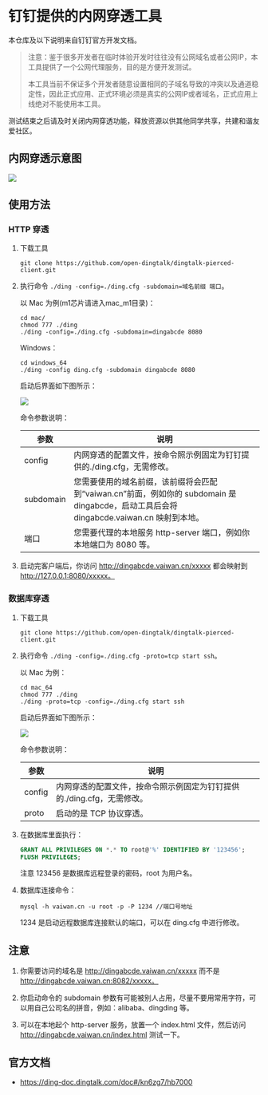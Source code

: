 # 钉钉提供的内网穿透工具

本仓库及以下说明来自钉钉官方开发文档。

> 注意：鉴于很多开发者在临时体验开发时往往没有公网域名或者公网IP，本工具提供了一个公网代理服务，目的是方便开发测试。
> 
> 本工具当前不保证多个开发者随意设置相同的子域名导致的冲突以及通道稳定性，因此正式应用、正式环境必须是真实的公网IP或者域名，正式应用上线绝对不能使用本工具。
>
>
>
测试结束之后请及时关闭内网穿透功能，释放资源以供其他同学共享，共建和谐友爱社区。


## 内网穿透示意图

![](https://img.alicdn.com/imgextra/i2/O1CN01aJ6Q4k1hlEYAyHZL0_!!6000000004317-2-tps-1524-858.png)

## 使用方法

### HTTP 穿透

1. 下载工具

    ```
    git clone https://github.com/open-dingtalk/dingtalk-pierced-client.git
    ```

2. 执行命令 `./ding -config=./ding.cfg -subdomain=域名前缀 端口`。

    以 Mac 为例(m1芯片请进入mac_m1目录)：

    ```
    cd mac/
    chmod 777 ./ding
    ./ding -config=./ding.cfg -subdomain=dingabcde 8080
    ```

    Windows：

    ```
    cd windows_64
    ./ding -config ding.cfg -subdomain dingabcde 8080
    ```

    启动后界面如下图所示：

    ![](https://img.alicdn.com/imgextra/i2/O1CN01BuAh4h1OMysVWmLQl_!!6000000001692-0-tps-1778-604.jpg)

    命令参数说明：

    | 参数      | 说明                                                                                                                              |
    |-----------|-----------------------------------------------------------------------------------------------------------------------------------|
    | config    | 内网穿透的配置文件，按命令照示例固定为钉钉提供的./ding.cfg，无需修改。                                                            |
    | subdomain | 您需要使用的域名前缀，该前缀将会匹配到“vaiwan.cn”前面，例如你的 subdomain 是 dingabcde，启动工具后会将 dingabcde.vaiwan.cn 映射到本地。 |
    | 端口      | 您需要代理的本地服务 http-server 端口，例如你本地端口为 8080 等。                                                                 |

3. 启动完客户端后，你访问 http://dingabcde.vaiwan.cn/xxxxx 都会映射到 http://127.0.0.1:8080/xxxxx。

### 数据库穿透

1. 下载工具

    ```
    git clone https://github.com/open-dingtalk/dingtalk-pierced-client.git
    ```

2. 执行命令 `./ding -config=./ding.cfg -proto=tcp start ssh`。

    以 Mac 为例：

    ```
    cd mac_64
    chmod 777 ./ding
    ./ding -proto=tcp -config=./ding.cfg start ssh
    ```

    启动后界面如下图所示：

    ![](https://img.alicdn.com/imgextra/i2/O1CN01KAwyrE1WGaH0X2Cok_!!6000000002761-0-tps-1766-402.jpg)

    命令参数说明：

    | 参数   | 说明                                                                   |
    |--------|------------------------------------------------------------------------|
    | config | 内网穿透的配置文件，按命令照示例固定为钉钉提供的./ding.cfg，无需修改。 |
    | proto  | 启动的是 TCP 协议穿透。                                                |

3. 在数据库里面执行：

    ```sql
    GRANT ALL PRIVILEGES ON *.* TO root@'%' IDENTIFIED BY '123456';
    FLUSH PRIVILEGES;
    ```

    注意 123456 是数据库远程登录的密码，root 为用户名。

4. 数据库连接命令：

    ```
    mysql -h vaiwan.cn -u root -p -P 1234 //端口号地址
    ```

    1234 是启动远程数据库连接默认的端口，可以在 ding.cfg 中进行修改。

## 注意

1. 你需要访问的域名是 http://dingabcde.vaiwan.cn/xxxxx 而不是 http://dingabcde.vaiwan.cn:8082/xxxxx。

2. 你启动命令的 subdomain 参数有可能被别人占用，尽量不要用常用字符，可以用自己公司名的拼音，例如：alibaba、dingding 等。

3. 可以在本地起个 http-server 服务，放置一个 index.html 文件，然后访问 http://dingabcde.vaiwan.cn/index.html 测试一下。

## 官方文档

- <https://ding-doc.dingtalk.com/doc#/kn6zg7/hb7000>

